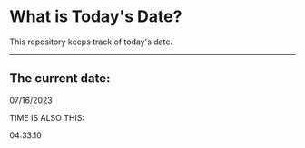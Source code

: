 # What is Today's Date?
This repository keeps track of today's date.
* * *
 
## The current date:  
 07/16/2023 
  
  
 TIME IS ALSO THIS: 
  
 04:33.10 
  
  
